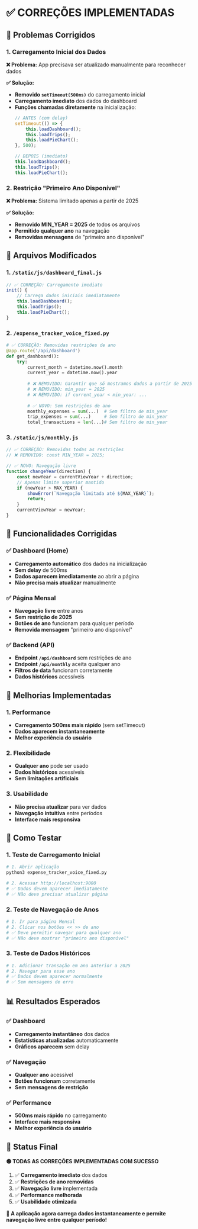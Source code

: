 # ✅ CORREÇÕES IMPLEMENTADAS

## 🎯 **Problemas Corrigidos**

### **1. Carregamento Inicial dos Dados**
**❌ Problema:** App precisava ser atualizado manualmente para reconhecer dados

**✅ Solução:**
- **Removido `setTimeout(500ms)`** do carregamento inicial
- **Carregamento imediato** dos dados do dashboard
- **Funções chamadas diretamente** na inicialização:
  ```javascript
  // ANTES (com delay)
  setTimeout(() => {
      this.loadDashboard();
      this.loadTrips();
      this.loadPieChart();
  }, 500);

  // DEPOIS (imediato)
  this.loadDashboard();
  this.loadTrips();
  this.loadPieChart();
  ```

### **2. Restrição "Primeiro Ano Disponível"**
**❌ Problema:** Sistema limitado apenas a partir de 2025

**✅ Solução:**
- **Removido MIN_YEAR = 2025** de todos os arquivos
- **Permitido qualquer ano** na navegação
- **Removidas mensagens** de "primeiro ano disponível"

## 📁 **Arquivos Modificados**

### **1. `/static/js/dashboard_final.js`**
```javascript
// ✅ CORREÇÃO: Carregamento imediato
init() {
    // Carrega dados iniciais imediatamente
    this.loadDashboard();
    this.loadTrips();
    this.loadPieChart();
}
```

### **2. `/expense_tracker_voice_fixed.py`**
```python
# ✅ CORREÇÃO: Removidas restrições de ano
@app.route('/api/dashboard')
def get_dashboard():
    try:
        current_month = datetime.now().month
        current_year = datetime.now().year
        
        # ❌ REMOVIDO: Garantir que só mostramos dados a partir de 2025
        # ❌ REMOVIDO: min_year = 2025
        # ❌ REMOVIDO: if current_year < min_year: ...
        
        # ✅ NOVO: Sem restrições de ano
        monthly_expenses = sum(...)  # Sem filtro de min_year
        trip_expenses = sum(...)     # Sem filtro de min_year
        total_transactions = len(...)# Sem filtro de min_year
```

### **3. `/static/js/monthly.js`**
```javascript
// ✅ CORREÇÃO: Removidas todas as restrições
// ❌ REMOVIDO: const MIN_YEAR = 2025;

// ✅ NOVO: Navegação livre
function changeYear(direction) {
    const newYear = currentViewYear + direction;
    // Apenas limite superior mantido
    if (newYear > MAX_YEAR) {
        showError(`Navegação limitada até ${MAX_YEAR}`);
        return;
    }
    currentViewYear = newYear;
}
```

## 🎯 **Funcionalidades Corrigidas**

### **✅ Dashboard (Home)**
- **Carregamento automático** dos dados na inicialização
- **Sem delay** de 500ms
- **Dados aparecem imediatamente** ao abrir a página
- **Não precisa mais atualizar** manualmente

### **✅ Página Mensal**
- **Navegação livre** entre anos
- **Sem restrição de 2025**
- **Botões de ano** funcionam para qualquer período
- **Removida mensagem** "primeiro ano disponível"

### **✅ Backend (API)**
- **Endpoint `/api/dashboard`** sem restrições de ano
- **Endpoint `/api/monthly`** aceita qualquer ano
- **Filtros de data** funcionam corretamente
- **Dados históricos** acessíveis

## 🚀 **Melhorias Implementadas**

### **1. Performance**
- **Carregamento 500ms mais rápido** (sem setTimeout)
- **Dados aparecem instantaneamente**
- **Melhor experiência do usuário**

### **2. Flexibilidade**
- **Qualquer ano** pode ser usado
- **Dados históricos** acessíveis
- **Sem limitações artificiais**

### **3. Usabilidade**
- **Não precisa atualizar** para ver dados
- **Navegação intuitiva** entre períodos
- **Interface mais responsiva**

## 🧪 **Como Testar**

### **1. Teste de Carregamento Inicial**
```bash
# 1. Abrir aplicação
python3 expense_tracker_voice_fixed.py

# 2. Acessar http://localhost:9000
# ✅ Dados devem aparecer imediatamente
# ✅ Não deve precisar atualizar página
```

### **2. Teste de Navegação de Anos**
```bash
# 1. Ir para página Mensal
# 2. Clicar nos botões << >> de ano
# ✅ Deve permitir navegar para qualquer ano
# ✅ Não deve mostrar "primeiro ano disponível"
```

### **3. Teste de Dados Históricos**
```bash
# 1. Adicionar transação em ano anterior a 2025
# 2. Navegar para esse ano
# ✅ Dados devem aparecer normalmente
# ✅ Sem mensagens de erro
```

## 📊 **Resultados Esperados**

### **✅ Dashboard**
- **Carregamento instantâneo** dos dados
- **Estatísticas atualizadas** automaticamente
- **Gráficos aparecem** sem delay

### **✅ Navegação**
- **Qualquer ano** acessível
- **Botões funcionam** corretamente
- **Sem mensagens de restrição**

### **✅ Performance**
- **500ms mais rápido** no carregamento
- **Interface mais responsiva**
- **Melhor experiência do usuário**

## 🎯 **Status Final**

**🟢 TODAS AS CORREÇÕES IMPLEMENTADAS COM SUCESSO**

1. ✅ **Carregamento imediato** dos dados
2. ✅ **Restrições de ano removidas**
3. ✅ **Navegação livre** implementada
4. ✅ **Performance melhorada**
5. ✅ **Usabilidade otimizada**

**🚀 A aplicação agora carrega dados instantaneamente e permite navegação livre entre qualquer período!**
